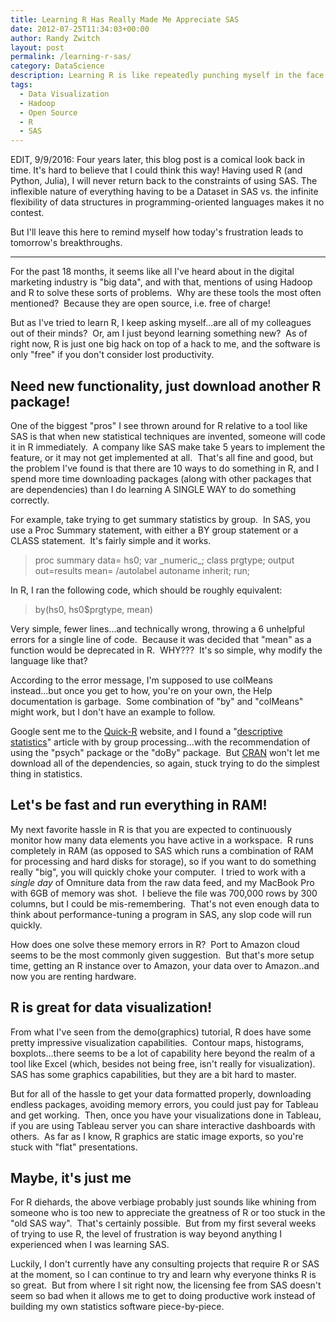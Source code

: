 ```yaml
---
title: Learning R Has Really Made Me Appreciate SAS
date: 2012-07-25T11:34:03+00:00
author: Randy Zwitch
layout: post
permalink: /learning-r-sas/
category: DataScience
description: Learning R is like repeatedly punching myself in the face. From memory errors to continuous downloading of packages, a huge time suck.
tags:
  - Data Visualization
  - Hadoop
  - Open Source
  - R
  - SAS
---
```

EDIT, 9/9/2016: Four years later, this blog post is a comical look back in time. It's hard to believe that I could think this way! Having used R (and Python, Julia), I will never return back to the constraints of using SAS. The inflexible nature of everything having to be a Dataset in SAS vs. the infinite flexibility of data structures in programming-oriented languages makes it no contest.

But I'll leave this here to remind myself how today's frustration leads to tomorrow's breakthroughs.

<hr>

For the past 18 months, it seems like all I've heard about in the digital marketing industry is "big data", and with that, mentions of using Hadoop and R to solve these sorts of problems.  Why are these tools the most often mentioned?  Because they are open source, i.e. free of charge!

But as I've tried to learn R, I keep asking myself...are all of my colleagues out of their minds?  Or, am I just beyond learning something new?  As of right now, R is just one big hack on top of a hack to me, and the software is only "free" if you don't consider lost productivity.

## Need new functionality, just download another R package!

One of the biggest "pros" I see thrown around for R relative to a tool like SAS is that when new statistical techniques are invented, someone will code it in R immediately.  A company like SAS make take 5 years to implement the feature, or it may not get implemented at all.  That's all fine and good, but the problem I've found is that there are 10 ways to do something in R, and I spend more time downloading packages (along with other packages that are dependencies) than I do learning A SINGLE WAY to do something correctly.

For example, take trying to get summary statistics by group.  In SAS, you use a Proc Summary statement, with either a BY group statement or a CLASS statement.  It's fairly simple and it works.

> proc summary data= hs0; var \_numeric\_; class prgtype; output out=results mean= /autolabel autoname inherit; run;

In R, I ran the following code, which should be roughly equivalent:

> by(hs0, hs0$prgtype, mean)

Very simple, fewer lines...and technically wrong, throwing a 6 unhelpful errors for a single line of code.  Because it was decided that "mean" as a function would be deprecated in R.  WHY???  It's so simple, why modify the language like that?

According to the error message, I'm supposed to use colMeans instead...but once you get to how, you're on your own, the Help documentation is garbage.  Some combination of "by" and "colMeans" might work, but I don't have an example to follow.

Google sent me to the <a title="Quick-R website" href="http://www.statmethods.net/" target="_blank">Quick-R</a> website, and I found a "<a title="Descriptive Statistics in R" href="http://www.statmethods.net/stats/descriptives.html" target="_blank">descriptive statistics</a>" article with by group processing...with the recommendation of using the "psych" package or the "doBy" package.  But <a title="Comprehensive R Archive Network" href="http://cran.cs.wwu.edu/" target="_blank">CRAN</a> won't let me download all of the dependencies, so again, stuck trying to do the simplest thing in statistics.

## Let's be fast and run everything in RAM!

My next favorite hassle in R is that you are expected to continuously monitor how many data elements you have active in a workspace.  R runs completely in RAM (as opposed to SAS which runs a combination of RAM for processing and hard disks for storage), so if you want to do something really "big", you will quickly choke your computer.  I tried to work with a _single day_ of Omniture data from the raw data feed, and my MacBook Pro with 6GB of memory was shot.  I believe the file was 700,000 rows by 300 columns, but I could be mis-remembering.  That's not even enough data to think about performance-tuning a program in SAS, any slop code will run quickly.

How does one solve these memory errors in R?  Port to Amazon cloud seems to be the most commonly given suggestion.  But that's more setup time, getting an R instance over to Amazon, your data over to Amazon..and now you are renting hardware.

## R is great for data visualization!

From what I've seen from the demo(graphics) tutorial, R does have some pretty impressive visualization capabilities.  Contour maps, histograms, boxplots...there seems to be a lot of capability here beyond the realm of a tool like Excel (which, besides not being free, isn't really for visualization).  SAS has some graphics capabilities, but they are a bit hard to master.

But for all of the hassle to get your data formatted properly, downloading endless packages, avoiding memory errors, you could just pay for Tableau and get working.  Then, once you have your visualizations done in Tableau, if you are using Tableau server you can share interactive dashboards with others.  As far as I know, R graphics are static image exports, so you're stuck with "flat" presentations.

## Maybe, it's just me

For R diehards, the above verbiage probably just sounds like whining from someone who is too new to appreciate the greatness of R or too stuck in the "old SAS way".  That's certainly possible.  But from my first several weeks of trying to use R, the level of frustration is way beyond anything I experienced when I was learning SAS.

Luckily, I don't currently have any consulting projects that require R or SAS at the moment, so I can continue to try and learn why everyone thinks R is so great.  But from where I sit right now, the licensing fee from SAS doesn't seem so bad when it allows me to get to doing productive work instead of building my own statistics software piece-by-piece.
